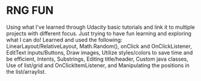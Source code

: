 # RNG FUN
Using what I've learned through Udacity basic tutorials and link it to multiple projects with different focus. 
Just trying to have fun learning and exploring what I can do! 
Learned and used the following:
LinearLayout/RelativeLayout, 
Math.Random(), 
onClick and OnClickListener, 
EditText inputs/Buttons, 
Draw images, 
Utilize styles/colors to save time and be efficient, 
Intents, 
Substrings, 
Editing title/header, 
Custom java classes, 
Use of list/grid and OnClickItemListener, and
Manipulating the positions in the list/arraylist.

